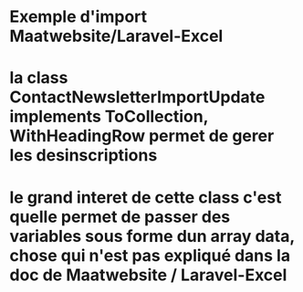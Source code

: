 # Exemple d'import Maatwebsite/Laravel-Excel
# la class ContactNewsletterImportUpdate implements ToCollection, WithHeadingRow permet de gerer les desinscriptions
# le grand interet de cette class c'est quelle permet de passer des variables sous forme dun array data, chose qui n'est pas expliqué dans la doc de Maatwebsite / Laravel-Excel

